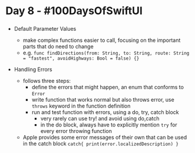 # Day 8 - #100DaysOfSwiftUI

###
  
  - Default Parameter Values
    - make complex functions easier to call, focusing on the important parts that do need to change 
    - e.g. `func findDirections(from: String, to: String, route: String = "fastest", avoidHighways: Bool = false) {}`
    
  - Handling Errors
    - follows three steps:
      - define the errors that might happen, an enum that conforms to `Error`
      - write function that works normal but also throws error, use `throws` keyword in the function definition
      - run and test function with errors, using a do, try, catch block
        - very rarely can use try! and avoid using do,catch
        - in the do block, always have to explicitly mention `try` for every error throwing function
    - Apple provides some error messages of their own that can be used in the catch block `catch{ print(error.localizedDescription) }`
